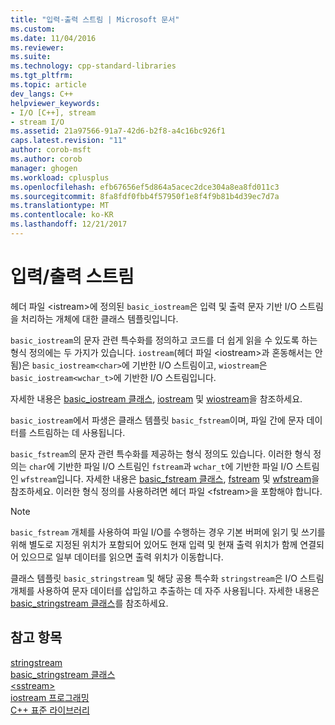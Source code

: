 ```yaml
---
title: "입력-출력 스트림 | Microsoft 문서"
ms.custom: 
ms.date: 11/04/2016
ms.reviewer: 
ms.suite: 
ms.technology: cpp-standard-libraries
ms.tgt_pltfrm: 
ms.topic: article
dev_langs: C++
helpviewer_keywords:
- I/O [C++], stream
- stream I/O
ms.assetid: 21a97566-91a7-42d6-b2f8-a4c16bc926f1
caps.latest.revision: "11"
author: corob-msft
ms.author: corob
manager: ghogen
ms.workload: cplusplus
ms.openlocfilehash: efb67656ef5d864a5acec2dce304a8ea8fd011c3
ms.sourcegitcommit: 8fa8fdf0fbb4f57950f1e8f4f9b81b4d39ec7d7a
ms.translationtype: MT
ms.contentlocale: ko-KR
ms.lasthandoff: 12/21/2017
---
```

# <a name="inputoutput-streams"></a>입력/출력 스트림
헤더 파일 \<istream>에 정의된 `basic_iostream`은 입력 및 출력 문자 기반 I/O 스트림을 처리하는 개체에 대한 클래스 템플릿입니다.  
  
 `basic_iostream`의 문자 관련 특수화를 정의하고 코드를 더 쉽게 읽을 수 있도록 하는 형식 정의에는 두 가지가 있습니다. `iostream`(헤더 파일 \<iostream>과 혼동해서는 안 됨)은 `basic_iostream<char>`에 기반한 I/O 스트림이고, `wiostream`은 `basic_iostream<wchar_t>`에 기반한 I/O 스트림입니다.  
  
 자세한 내용은 [basic_iostream 클래스](../standard-library/basic-iostream-class.md), [iostream](../standard-library/basic-iostream-class.md) 및 [wiostream](../standard-library/basic-iostream-class.md)을 참조하세요.  
  
 `basic_iostream`에서 파생은 클래스 템플릿 `basic_fstream`이며, 파일 간에 문자 데이터를 스트림하는 데 사용됩니다.  
  
 `basic_fstream`의 문자 관련 특수화를 제공하는 형식 정의도 있습니다. 이러한 형식 정의는 `char`에 기반한 파일 I/O 스트림인 `fstream`과 `wchar_t`에 기반한 파일 I/O 스트림인 `wfstream`입니다. 자세한 내용은 [basic_fstream 클래스](../standard-library/basic-fstream-class.md), [fstream](../standard-library/basic-fstream-class.md) 및 [wfstream](../standard-library/basic-fstream-class.md)을 참조하세요. 이러한 형식 정의를 사용하려면 헤더 파일 \<fstream>을 포함해야 합니다.  
  
> [!NOTE]
>  `basic_fstream` 개체를 사용하여 파일 I/O를 수행하는 경우 기본 버퍼에 읽기 및 쓰기를 위해 별도로 지정된 위치가 포함되어 있어도 현재 입력 및 현재 출력 위치가 함께 연결되어 있으므로 일부 데이터를 읽으면 출력 위치가 이동합니다.  
  
 클래스 템플릿 `basic_stringstream` 및 해당 공용 특수화 `stringstream`은 I/O 스트림 개체를 사용하여 문자 데이터를 삽입하고 추출하는 데 자주 사용됩니다. 자세한 내용은 [basic_stringstream 클래스](../standard-library/basic-stringstream-class.md)를 참조하세요.  
  
## <a name="see-also"></a>참고 항목  
 [stringstream](../standard-library/basic-stringstream-class.md)   
 [basic_stringstream 클래스](../standard-library/basic-stringstream-class.md)   
 [\<sstream>](../standard-library/sstream.md)   
 [iostream 프로그래밍](../standard-library/iostream-programming.md)   
 [C++ 표준 라이브러리](../standard-library/cpp-standard-library-reference.md)



